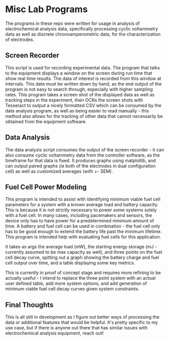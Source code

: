 # Misc Lab Programs

The programs in these repo were written for usage in analysis of electrochemical analysis data, specifically processing cyclic voltammetry data as well as discrete chronoamperometric data, for the
characterization of electrodes. 

## Screen Recorder

This script is used for recording experimental data. The program that talks to the equipment displays a window on the screen during
run time that show real time results. The data of interest is recorded from this window at intervals. This data must be written down
by hand, as the end output of the program is not easy to search through, especially with higher sampling rates. This program takes a 
screen shot of the displayed data as well as tracking steps in the experiment, then OCRs the screen shots with Tesseract to output a nicely formatted 
CSV which can be consumed by the data analysis program, as well as being easier to read manually - this method also allows for the tracking
of other data that cannot necessarily be obtained from the equipment software. 

## Data Analysis

The data analysis script consumes the output of the screen recorder - it can also consume cyclic voltammetry data from the controller software,
as the timeframe for that data is fixed. It produces graphs using matplotlib, and can output paired graphs (ie both of the electrodes in dual configuration cell)
as well as customized averages (with +- SEM). 

## Fuel Cell Power Modeling

This program is intended to assist with identifying minimum viable fuel cell parameters for a system with a known average load and battery capacity. This is because it is 
not strictly necessary to power some systems solely with a fuel cell. In many cases, including pacemakers and sensors, the device only has to have power for a predetermined minimum 
amount of time. A battery and fuel cell can be used in combination - the fuel cell only has to be good enough to extend the battery life past the minimum lifetime. This program is intended
help with evaluating fuel cells for this application.

It takes as args the average load (mW), the starting energy storage (mJ - currently assumed to be max capacity as well), and three points on the fuel cell decay curve, spitting out a graph
showing the battery charge and fuel cell output over time, and a table displaying some key metrics.

This is currently in proof of concept stage and requires more refining to be actually useful - I intend to replace the three point system with an actual user defined table,
add more system options, and add generation of minimum viable fuel cell decay curves given system constraints. 

## Final Thoughts

This is all still in development as I figure out better ways of processing the data or additional features that would be helpful. 
It's pretty specific to my use case, but if there is anyone out there that has similar issues with electrochemical analysis equipment, reach out!